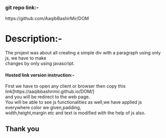 <h3>git repo link:-</h3>
https://github.com/AaqibBashirMir/DOM

<h1>Description:-</h1>
The projext was about all creating a simple div with a paragraph using only js, we have to make<br>
changes by only using javascript.

<h4>Hosted link version instruction:-</h4>
First we have to open any client or browser then copy this link[https://aaqibbashirmir.github.io/DOM/]<br>
and you will be redirect to the web page.<br>
You will be able to see js functionalities as well,we have applied js everywhere color we given,padding, <br>
width,height,margin etc and text is modified with the help of js also.

<h2>Thank you</h2>

